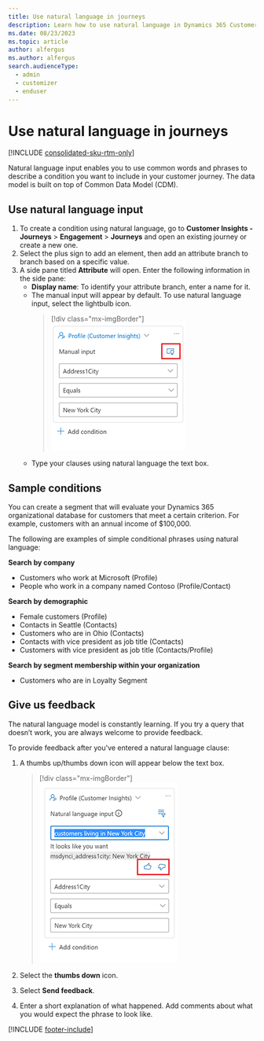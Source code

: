 ```yaml
---
title: Use natural language in journeys
description: Learn how to use natural language in Dynamics 365 Customer Insights - Journeys.
ms.date: 08/23/2023
ms.topic: article
author: alfergus
ms.author: alfergus
search.audienceType: 
  - admin
  - customizer
  - enduser
---
```


# Use natural language in journeys

[!INCLUDE [consolidated-sku-rtm-only](./includes/consolidated-sku-rtm-only.md)]

Natural language input enables you to use common words and phrases to describe a condition you want to include in your customer journey. The data model is built on top of Common Data Model (CDM).

## Use natural language input

1. To create a condition using natural language, go to **Customer Insights - Journeys** > **Engagement** > **Journeys** and open an existing journey or create a new one.
1. Select the plus sign to add an element, then add an attribute branch to branch based on a specific value.
1. A side pane titled **Attribute** will open. Enter the following information in the side pane:
    - **Display name**: To identify your attribute branch, enter a name for it.
    - The manual input will appear by default. To use natural language input, select the lightbulb icon.
        > [!div class="mx-imgBorder"]
        > ![Use natural language input.](media/real-time-marketing-nl-condition-input.png "Use natural language input")
    - Type your clauses using natural language the text box.

## Sample conditions

You can create a segment that will evaluate your Dynamics 365 organizational database for customers that meet a certain criterion. For example, customers with an annual income of $100,000.

The following are examples of simple conditional phrases using natural language:

**Search by company**

- Customers who work at Microsoft (Profile)
- People who work in a company named Contoso (Profile/Contact)

**Search by demographic**

-	Female customers (Profile)
-	Contacts in Seattle (Contacts)
-	Customers who are in Ohio (Contacts)
-	Contacts with vice president as job title (Contacts)
-	Customers with vice president as job title (Contacts/Profile)

**Search by segment membership within your organization** 

- Customers who are in Loyalty Segment

## Give us feedback

The natural language model is constantly learning. If you try a query that doesn’t work, you are always welcome to provide feedback.

To provide feedback after you've entered a natural language clause:

1. A thumbs up/thumbs down icon will appear below the text box.

    > [!div class="mx-imgBorder"]
    > ![Natural language feedback.](media/real-time-marketing-nl-condition-feedback.png "Natural language feedback")

1. Select the **thumbs down** icon.
1. Select **Send feedback**.
1. Enter a short explanation of what happened. Add comments about what you would expect the phrase to look like.

[!INCLUDE [footer-include](./includes/footer-banner.md)]
